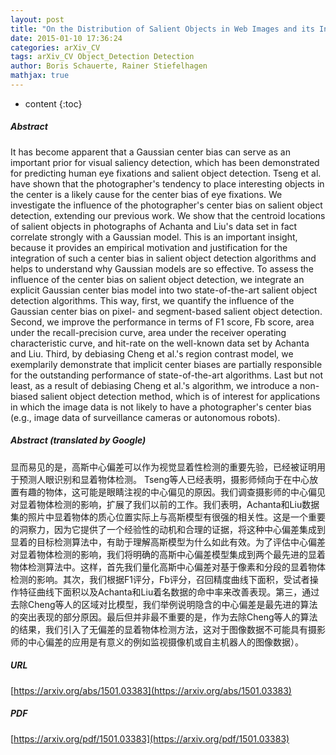 ```yaml
---
layout: post
title: "On the Distribution of Salient Objects in Web Images and its Influence on Salient Object Detection"
date: 2015-01-10 17:36:24
categories: arXiv_CV
tags: arXiv_CV Object_Detection Detection
author: Boris Schauerte, Rainer Stiefelhagen
mathjax: true
---
```


* content
{:toc}

##### Abstract
It has become apparent that a Gaussian center bias can serve as an important prior for visual saliency detection, which has been demonstrated for predicting human eye fixations and salient object detection. Tseng et al. have shown that the photographer's tendency to place interesting objects in the center is a likely cause for the center bias of eye fixations. We investigate the influence of the photographer's center bias on salient object detection, extending our previous work. We show that the centroid locations of salient objects in photographs of Achanta and Liu's data set in fact correlate strongly with a Gaussian model. This is an important insight, because it provides an empirical motivation and justification for the integration of such a center bias in salient object detection algorithms and helps to understand why Gaussian models are so effective. To assess the influence of the center bias on salient object detection, we integrate an explicit Gaussian center bias model into two state-of-the-art salient object detection algorithms. This way, first, we quantify the influence of the Gaussian center bias on pixel- and segment-based salient object detection. Second, we improve the performance in terms of F1 score, Fb score, area under the recall-precision curve, area under the receiver operating characteristic curve, and hit-rate on the well-known data set by Achanta and Liu. Third, by debiasing Cheng et al.'s region contrast model, we exemplarily demonstrate that implicit center biases are partially responsible for the outstanding performance of state-of-the-art algorithms. Last but not least, as a result of debiasing Cheng et al.'s algorithm, we introduce a non-biased salient object detection method, which is of interest for applications in which the image data is not likely to have a photographer's center bias (e.g., image data of surveillance cameras or autonomous robots).

##### Abstract (translated by Google)
显而易见的是，高斯中心偏差可以作为视觉显着性检测的重要先验，已经被证明用于预测人眼识别和显着物体检测。 Tseng等人已经表明，摄影师倾向于在中心放置有趣的物体，这可能是眼睛注视的中心偏见的原因。我们调查摄影师的中心偏见对显着物体检测的影响，扩展了我们以前的工作。我们表明，Achanta和Liu数据集的照片中显着物体的质心位置实际上与高斯模型有很强的相关性。这是一个重要的洞察力，因为它提供了一个经验性的动机和合理的证据，将这种中心偏差集成到显着的目标检测算法中，有助于理解高斯模型为什么如此有效。为了评估中心偏差对显着物体检测的影响，我们将明确的高斯中心偏差模型集成到两个最先进的显着物体检测算法中。这样，首先我们量化高斯中心偏差对基于像素和分段的显着物体检测的影响。其次，我们根据F1评分，Fb评分，召回精度曲线下面积，受试者操作特征曲线下面积以及Achanta和Liu着名数据的命中率来改善表现。第三，通过去除Cheng等人的区域对比模型，我们举例说明隐含的中心偏差是最先进的算法的突出表现的部分原因。最后但并非最不重要的是，作为去除Cheng等人的算法的结果，我们引入了无偏差的显着物体检测方法，这对于图像数据不可能具有摄影师的中心偏差的应用是有意义的例如监视摄像机或自主机器人的图像数据）。

##### URL
[https://arxiv.org/abs/1501.03383](https://arxiv.org/abs/1501.03383)

##### PDF
[https://arxiv.org/pdf/1501.03383](https://arxiv.org/pdf/1501.03383)


